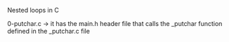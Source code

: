 Nested loops in C

0-putchar.c -> it has the main.h header file that calls the _putchar function defined in the _putchar.c file
